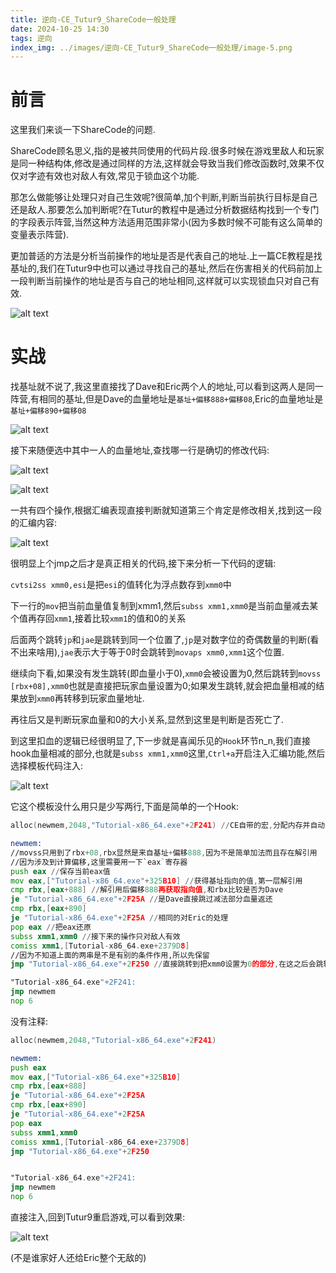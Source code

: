 ```yaml
---
title: 逆向-CE_Tutur9_ShareCode一般处理
date: 2024-10-25 14:30
tags: 逆向
index_img: ../images/逆向-CE_Tutur9_ShareCode一般处理/image-5.png
---
```


# 前言

这里我们来谈一下ShareCode的问题.

ShareCode顾名思义,指的是被共同使用的代码片段.很多时候在游戏里敌人和玩家是同一种结构体,修改是通过同样的方法,这样就会导致当我们修改函数时,效果不仅仅对字迹有效也对敌人有效,常见于锁血这个功能.

那怎么做能够让处理只对自己生效呢?很简单,加个判断,判断当前执行目标是自己还是敌人.那要怎么加判断呢?在Tutur的教程中是通过分析数据结构找到一个专门的字段表示阵营,当然这种方法适用范围非常小(因为多数时候不可能有这么简单的变量表示阵营).

更加普适的方法是分析当前操作的地址是否是代表自己的地址.上一篇CE教程是找基址的,我们在Tutur9中也可以通过寻找自己的基址,然后在伤害相关的代码前加上一段判断当前操作的地址是否与自己的地址相同,这样就可以实现锁血只对自己有效.

![alt text](../images/逆向-CE_Tutur9_ShareCode一般处理/image.png)

# 实战

找基址就不说了,我这里直接找了Dave和Eric两个人的地址,可以看到这两人是同一阵营,有相同的基址,但是Dave的血量地址是`基址+偏移888+偏移08`,Eric的血量地址是`基址+偏移890+偏移08`

![alt text](../images/逆向-CE_Tutur9_ShareCode一般处理/image-1.png)

接下来随便选中其中一人的血量地址,查找哪一行是确切的修改代码:

![alt text](../images/逆向-CE_Tutur9_ShareCode一般处理/image-2.png)

![alt text](../images/逆向-CE_Tutur9_ShareCode一般处理/image-3.png)

一共有四个操作,根据汇编表现直接判断就知道第三个肯定是修改相关,找到这一段的汇编内容:

![alt text](../images/逆向-CE_Tutur9_ShareCode一般处理/image-4.png)

很明显上个jmp之后才是真正相关的代码,接下来分析一下代码的逻辑:

`cvtsi2ss xmm0,esi`是把`esi`的值转化为浮点数存到`xmm0`中

下一行的`mov`把当前血量值复制到xmm1,然后`subss xmm1,xmm0`是当前血量减去某个值再存回`xmm1`,接着比较`xmm1`的值和0的关系

后面两个跳转`jp`和`jae`是跳转到同一个位置了,`jp`是对数字位的奇偶数量的判断(看不出来啥用),`jae`表示大于等于0时会跳转到`movaps xmm0,xmm1`这个位置.

继续向下看,如果没有发生跳转(即血量小于0),`xmm0`会被设置为0,然后跳转到`movss [rbx+08],xmm0`也就是直接把玩家血量设置为0;如果发生跳转,就会把血量相减的结果放到`xmm0`再转移到玩家血量地址.

再往后又是判断玩家血量和0的大小关系,显然到这里是判断是否死亡了.

到这里扣血的逻辑已经很明显了,下一步就是喜闻乐见的`Hook`环节n_n,我们直接hook血量相减的部分,也就是`subss xmm1,xmm0`这里,`Ctrl+a`开启注入汇编功能,然后选择模板代码注入:

![alt text](../images/逆向-CE_Tutur9_ShareCode一般处理/image-6.png)

它这个模板没什么用只是少写两行,下面是简单的一个Hook:

```asm
alloc(newmem,2048,"Tutorial-x86_64.exe"+2F241) //CE自带的宏,分配内存并自动设置钩子

newmem:
//movss只用到了rbx+08,rbx显然是来自基址+偏移888,因为不是简单加法而且存在解引用
//因为涉及到计算偏移,这里需要用一下`eax`寄存器
push eax //保存当前eax值
mov eax,["Tutorial-x86_64.exe"+325B10] //获得基址指向的值,第一层解引用
cmp rbx,[eax+888] //解引用后偏移888再获取指向值,和rbx比较是否为Dave
je "Tutorial-x86_64.exe"+2F25A //是Dave直接跳过减法部分血量返还
cmp rbx,[eax+890] 
je "Tutorial-x86_64.exe"+2F25A //相同的对Eric的处理
pop eax //把eax还原
subss xmm1,xmm0 //接下来的操作只对敌人有效
comiss xmm1,[Tutorial-x86_64.exe+2379D8]
//因为不知道上面的两串是不是有别的条件作用,所以先保留
jmp "Tutorial-x86_64.exe"+2F250 //直接跳转到把xmm0设置为0的部分,在这之后会跳转到血量设置为0,实现一击必杀

"Tutorial-x86_64.exe"+2F241:
jmp newmem
nop 6

```

没有注释:

```asm
alloc(newmem,2048,"Tutorial-x86_64.exe"+2F241)

newmem:
push eax
mov eax,["Tutorial-x86_64.exe"+325B10]
cmp rbx,[eax+888]
je "Tutorial-x86_64.exe"+2F25A
cmp rbx,[eax+890]
je "Tutorial-x86_64.exe"+2F25A
pop eax
subss xmm1,xmm0
comiss xmm1,[Tutorial-x86_64.exe+2379D8]
jmp "Tutorial-x86_64.exe"+2F250


"Tutorial-x86_64.exe"+2F241:
jmp newmem
nop 6
```

直接注入,回到Tutur9重启游戏,可以看到效果:

![alt text](../images/逆向-CE_Tutur9_ShareCode一般处理/image-5.png)

(不是谁家好人还给Eric整个无敌的)
